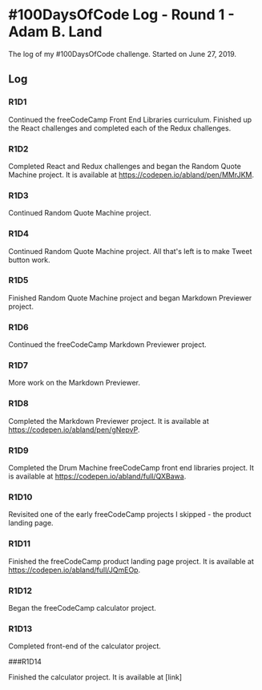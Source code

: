 # #100DaysOfCode Log - Round 1 - Adam B. Land

The log of my #100DaysOfCode challenge. Started on June 27, 2019.

## Log

### R1D1

Continued the freeCodeCamp Front End Libraries curriculum.  Finished up the React challenges and completed each of the Redux challenges.

### R1D2

Completed React and Redux challenges and began the Random Quote Machine project.  It is available at https://codepen.io/abland/pen/MMrJKM.

### R1D3

Continued Random Quote Machine project.

### R1D4

Continued Random Quote Machine project.  All that's left is to make Tweet button work.

### R1D5

Finished Random Quote Machine project and began Markdown Previewer project.

### R1D6

Continued the freeCodeCamp Markdown Previewer project.

### R1D7

More work on the Markdown Previewer.

### R1D8

Completed the Markdown Previewer project.  It is available at https://codepen.io/abland/pen/gNepvP.

### R1D9

Completed the Drum Machine freeCodeCamp front end libraries project.  It is available at https://codepen.io/abland/full/QXBawa.

### R1D10

Revisited one of the early freeCodeCamp projects I skipped - the product landing page.

### R1D11

Finished the freeCodeCamp product landing page project.  It is available at https://codepen.io/abland/full/JQmEOp.

### R1D12

Began the freeCodeCamp calculator project.

### R1D13

Completed front-end of the calculator project.

###R1D14

Finished the calculator project.  It is available at [link]
